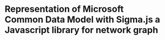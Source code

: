 # Representation of Microsoft Common Data Model with Sigma.js a Javascript library for network graph